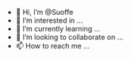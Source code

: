 - 👋 Hi, I’m @Suoffe
- 👀 I’m interested in ...
- 🌱 I’m currently learning ...
- 💞️ I’m looking to collaborate on ...
- 📫 How to reach me ...

<!---
Suoffe/Suoffe is a ✨ special ✨ repository because its `README.md` (this file) appears on your GitHub profile.
You can click the Preview link to take a look at your changes.
--->
